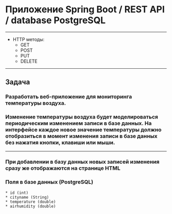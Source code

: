 # Приложение Spring Boot / REST API / database PostgreSQL

--- 
* HTTP методы:
    * GET
    * POST
    * PUT
    * DELETE
___
## Задача
### Разработать веб-приложение для мониторинга температуры воздуха. 
### Изменение  температуры воздуха будет моделироваться периодическим изменением записи в базе данных. На интерфейсе каждое новое значение температуры должно отобразиться в момент изменения записи в базе данных без нажатия кнопки, клавиши или мыши. 

___
### При добавлении в базу данных новых записей изменения сразу же отображаются на странице HTML

### Поля в базе данных (PostgreSQL)

    * id (int)
    * cityname (String)
    * temperature (double)
    * airhumidity (double)
   
 

